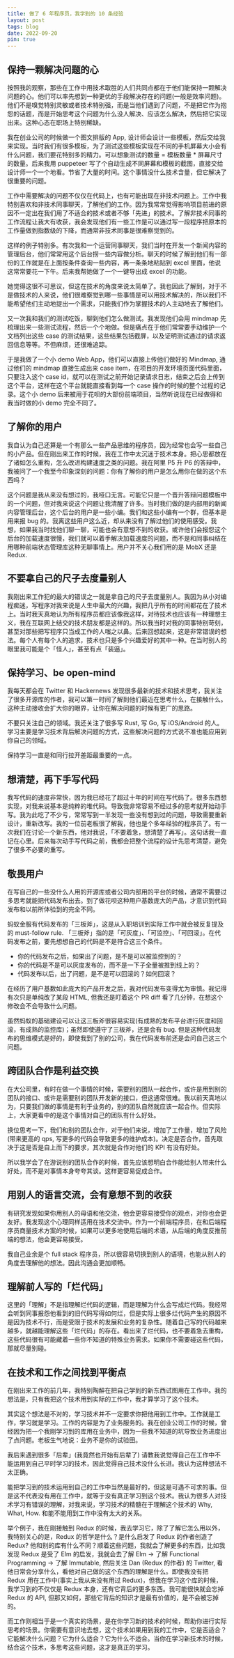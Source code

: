 ```yaml
---
title: 做了 6 年程序员，我学到的 10 条经验
layout: post
tags: blog
date: 2022-09-20
pin: true
---
```


## 保持一颗解决问题的心

按照我的观察，那些在工作中用技术取胜的人们共同点都在于他们能保持一颗解决问题的心。他们可以率先想到一种更优的手段解决存在的问题(一般是效率问题)。他们不是嗅觉特别灵敏或者技术特别强，而是当他们遇到了问题，不是把它作为抱怨的话题，而是开始思考这个问题为什么没人解决、应该怎么解决，然后把它实现出来。这种心态在职场上特别稀缺。

我在创业公司的时候做一个图文排版的 App, 设计师会设计一些模板，然后交给我来实现。当时我们有很多模板，为了测试这些模板实现在不同的手机屏幕大小会有什么问题，我们要花特别多的精力。可以想象测试的数量 = 模板数量 * 屏幕尺寸的数量。后来我用 puppeteer 写了个自动生成不同屏幕和模板的截图，直接交给设计师一个一个地看。节省了大量的时间。这个事情没什么技术含量，但它解决了很重要的问题。

工作中需要解决的问题不仅仅在代码上，也有可能出现在非技术问题上。工作中我特别喜欢和非技术同事聊天，了解他们的工作。因为我常常觉得影响项目前进的原因不一定出在我们用了不适合的技术或者不够「先进」的技术。了解非技术同事的工作流程让我大有收获，我会发现他们有一些工作是可以通过写一段程序把原本的工作量做到指数级的下降，而通常非技术同事是很难察觉到的。

这样的例子特别多。有次我和一个运营同事聊天，我们当时在开发一个新闻内容的管理后台，他们常常用这个后台捞一些内容做分析。聊天的时候了解到他们有一部份的工作就是在上面按条件查询一些内容，再一条条地粘贴到 excel 里面，他说这常常要花一下午。后来我帮她做了一个一键导出成 excel 的功能。
	
她觉得这很不可思议，但这在技术的角度来说太简单了。我也因此了解到，对于不是做技术的人来说，他们很难察觉到哪一些事情是可以用技术解决的，所以我们不能希望他们主动地提出一个需求，只能我们作为掌握技术的人主动地去了解他们。

又一次我和我们的测试吃饭，聊到他们怎么做测试。我发现他们会用 mindmap 先梳理出来一些测试流程，然后一个个地做。但是痛点在于他们常常要手动维护一个文档列出这些 case 的测试结果，这些结果包括截屏，以及证明测试通过的请求返回信息等等。不但麻烦，还很难追踪。
	
于是我做了一个小 demo Web App，他们可以直接上传他们做好的 Mindmap, 通过他们的 mindmap 直接生成出来 case item，在项目的开发环境页面代码里面，只要注入这个 case id，就可以在测试之前开始记录请求日志，结束之后会上传到这个平台，这样在这个平台就能直接看到每一个 case 操作的时候的整个过程的记录。这个小 demo 后来被用于花呗的大部份前端项目，当然听说现在已经做得和我当时做的小 demo 完全不同了。

## 了解你的用户

我自认为自己还算是一个有那么一些产品思维的程序员，因为经常也会写一些自己的小产品。但在刚出来工作的时候，我在工作中太沉迷于技术本身。把心思都放在了诸如怎么重构，怎么改进构建速度之类的问题。我在阿里 P5 升 P6 的答辩中，我被问了一个我至今印象深刻的问题：你有了解你的用户是怎么用你在做的这个东西吗？

这个问题是我从来没有想过的，我哑口无言。可能它只是一个晋升答辩问题模板中的一个问题，但对我来说这个问题让我清醒了许多。当时我们做的是内部用的新闻内容管理后台，这个后台的用户是一些小编。我们和这些小编有一个群，但基本是用来报 bug 的。我离这些用户这么近，却从来没有了解过他们的使用感受。我想，如果我当时找他们聊一聊，可能也会有意想不到的收获。或许他们会报怨这个后台的加载速度很慢，我们就可以着手解决加载速度的问题，而不是和同事纠结在用哪种前端状态管理库这种无聊事情上。用户并不关心我们用的是 MobX 还是 Redux.

## 不要拿自己的尺子去度量别人

我刚出来工作犯的最大的错误之一就是拿自己的尺子去度量别人。我因为从小对编程痴迷，写程序对我来说是人生中最大的兴趣，我把几乎所有的时间都花在了技术上。当时我天真地认为所有程序员都应该像我这样，对待技术也应该有一种理想主义，我在互联网上结交的技术朋友都是这样的。所以我当时对我的同事特别苛刻，甚至对那些把写程序只当成工作的人嗤之以鼻。后来回想起来，这是非常错误的想法。每个人有每个人的追求，技术也只是多个兴趣爱好的其中一种。在当时别人的眼里我可能是个「怪人」，甚至有点「装逼」。

## 保持学习、be open-mind

我每天都会在 Twitter 和 Hackernews 发现很多最新的技术和技术思考，我关注了很多开源库的作者，我可以第一时间了解到他们最近在思考什么，在接触什么。这种主动接收会扩大你的眼界，让你在解决问题的时候有更广的思路。

不要只关注自己的领域。我还关注了很多写 Rust, 写 Go, 写 iOS/Android 的人。学习主要是学习技术背后解决问题的方式，这些解决问题的方式说不准也能应用到你自己的领域。

保持学习一直是和同行拉开差距最重要的一点。

## 想清楚，再下手写代码

我写代码的速度非常快，因为我已经花了超过十年的时间在写代码了。很多东西想实现，对我来说基本是纯粹的堆代码。导致我非常容易不经过多的思考就开始动手写。我为此吃了不少亏，常常写到一半发现一些没有想到过的问题，导致需要重新设计，重新改写。我的一位前老板很了解我，他也是个多年经验的程序员了。有一次我们在讨论一个新东西，他对我说，「不要着急，想清楚了再写」。这句话我一直记在心里。后来每次动手写代码之前，我都会把整个流程的设计先思考清楚，避免了很多不必要的重写。

## 敬畏用户

在写自己的一些没什么人用的开源库或者公司内部用的平台的时候，通常不需要过多思考就能把代码发布出去。到了做花呗这种用户基数庞大的产品，才意识到代码发布和以前所体验到的完全不同。

蚂蚁金服有代码发布的「三板斧」，这是从入职培训到实际工作中就会被反复提及的 must-follow rule. 「三板斧」指的是「可灰度」、「可监控」、「可回滚」。在代码发布之前，要先想想自己的代码是不是符合这三个条件。
- 你的代码发布之后，如果出了问题，是不是可以被监控到的？
- 你的代码是不是可以灰度发布的，而不是一下子全量被推到线上的？
- 代码发布以后，出了问题，是不是可以回滚的？如何回滚？

在经历了用户基数如此庞大的产品开发之后，我对代码发布变得尤为审慎。我记得有次只是单纯改了某段 HTML, 但我还是盯着这个 PR diff 看了几分钟，在想这个修改会不会导致什么问题。

虽然蚂蚁的基础建设可以让这三板斧很容易实现(有成熟的发布平台进行灰度和回滚，有成熟的监控库)；虽然即使遵守了三板斧，还是会有 bug. 但是这种代码发布的思维模式是好的，即使我到了别的公司，我在代码发布前还是会问自己这三个问题。

## 跨团队合作是利益交换

在大公司里，有时在做一个事情的时候，需要别的团队一起合作，或许是用到别的团队的接口、或许是需要别的团队开发新的接口，但这通常很难。我以前天真地以为，只要我们做的事情是有利于业务的，别的团队自然就应该一起合作。但实际上，大家更看中的是这个事情对自己的团队有什么好处。

换位思考一下，我们和别的团队合作，对于他们来说，增加了工作量，增加了风险(带来更高的 qps, 写更多的代码会导致更多的维护成本)。决定是否合作，首先取决于这是否是自上而下的要求，其次就是合作对他们的 KPI 有没有好处。

所以我学会了在游说别的团队合作的时候，首先应该想明白合作能给别人带来什么好处，而不是对事情本身夸夸其谈。这样更容易促成合作。

## 用别人的语言交流，会有意想不到的收获

有研究发现如果你用别人的母语和他交流，他会更容易接受你的观点，对你也会更友好。我发现这个心理同样适用在技术交流中。作为一个前端程序员，在和后端程序员商量技术方案的时候，如果可以更多地使用后端的术语，从后端的角度反推前端的想法，他会更容易接受。

我自己业余是个 full stack 程序员，所以很容易切换到别人的语境，也能从别人的角度去理解他的想法。因此沟通会更加顺畅。

## 理解前人写的「烂代码」

这里的「理解」不是指理解烂代码的逻辑，而是理解为什么会写成烂代码。我经常会听到同事报怨他看到的旧代码写得如何烂，但是实际上很多烂代码产生的原因不是因为技术不行，而是受限于技术的发展和业务的复杂性。随着自己写的代码越来越多，就越能理解这些「烂代码」的存在。看出来了烂代码，也不要着急去重构，这些代码很有可能藏着一些你不知道的特殊业务需求。如果你不需要碰这些代码，那就尽量别碰。

## 在技术和工作之间找到平衡点

在刚出来工作的前几年，我特别陶醉在把自己学到的新东西试图用在工作中。我的想法是，只有我把这个技术用到实际的工作中，我才算学习了这个技术。

其实这个想法是不对的，学习技术并不一定要求你把他用到工作中。工作就是工作，学习就是学习。工作的内容是为了业务服务的。我在创业公司工作的时候，曾经因为把一个我刚学习到的库用在业务中，因为一些我不知道的坑导致业务进度出了点问题。老板生气地说：业务不是你的试验田。

我后来遇到很多「后辈」(我竟然也开始有后辈了) 请教我说觉得自己在工作中不能运用到自己平时学习的技术，因此觉得自己技术没什么长进。我认为这种想法不太正确。

能把学习到的技术运用到自己的工作中当然是最好的，但这是可遇不可求的事。但是这不代表没有用在工作中，就等于没有真正学习到这个技术。我认为很多人对技术学习有错误的理解，对我来说，学习技术的精髓在于理解这个技术的 Why, What, How. 和能不能用到工作中没有太大的关系。

举个例子，我在刚接触到 Redux 的时候，我去学习它，除了了解它怎么用以外，我特别关心的是，Redux 的哲学是什么？是什么启发了 Redux 的作者创造了 Redux? 他和别的库有什么不同？顺着这些问题，我就会了解更多的东西，比如我发现 Redux 是受了 Elm 的启发，我就会去了解 Elm -> 了解 Functional Programming -> 了解 Immutable, 然后关注 Dan (Redux 的作者) 的 Twitter, 看他日常会分享什么，看他对自己做的这个东西的理解是什么。即使我没有把 Redux 用在工作中(事实上我从来没有用过 Redux)，但我在学习这个库的时候，我学习到的不仅仅是 Redux 本身，还有它背后的更多东西。我可能很快就会忘掉 Redux 的 API, 但那又如何，那些它背后的知识才是最有价值的，是不会被忘掉的。

而工作则相当于是一个真实的场景，是在你学习新的技术的时候，帮助你进行实际思考的场景。你需要有意识地去想，这个技术如果用到我的工作中，它是否适合？它能解决什么问题？它为什么适合？它为什么不适合。当你在学习新技术的时候，结合这个技术，多思考这些问题，这才是真正的学习。